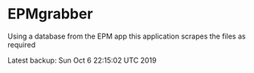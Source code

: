 # EPMgrabber
Using a database from the EPM app this application scrapes the files as required


Latest backup: Sun Oct 6 22:15:02 UTC 2019
